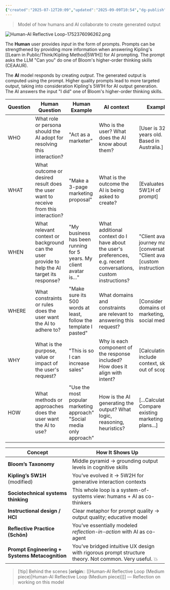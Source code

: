 ```yaml
---
{"created":"2025-07-12T20:09","updated":"2025-09-09T10:54","dg-publish":true,"dg-path":"Create/Human-AI Reflective Loop.md","permalink":"/create/human-ai-reflective-loop/","dgPassFrontmatter":true,"noteIcon":"1"}
---
```



> Model of how humans and AI collaborate to create generated output

![Human-AI Reflective Loop-1752376096262.png](/img/user/Resources/Attachments/Human-AI%20Reflective%20Loop-1752376096262.png)

The **Human** user provides _input_ in the form of prompts. Prompts can be strengthened by providing more information when answering Kipling's [[Learn in Public/Think/Kipling Method\|5W1H]] for AI prompting. The prompt asks the LLM "Can you" do one of Bloom's higher-order thinking skills (CEAAUR). 

The **AI** model responds by creating _output_. The generated output is computed using the prompt. Higher quality prompts lead to more targeted output, taking into consideration Kipling's 5W1H for AI output generation. The AI answers the input "I did" one of Bloom's higher-order thinking skills. 

| Question | Human Question                                                                               | Human Example                                                          | AI context                                                                                                      | Example                                                                              |
| -------- | -------------------------------------------------------------------------------------------- | ---------------------------------------------------------------------- | --------------------------------------------------------------------------------------------------------------- | ------------------------------------------------------------------------------------ |
| WHO      | What role or persona should the AI adopt for resolving this interaction?                     | "Act as a marketer"                                                    | Who is the user? What does the AI know about them?                                                              | [User is 32-years old. Based in Australia.]                                          |
| WHAT     | What outcome or desired result does the user want to receive from this interaction?          | "Make a 3-page marketing proposal"                                     | What is the outcome the AI is being asked to create?                                                            | [Evaluates 5W1H of prompt]                                                           |
| WHEN     | What relevant context or background can the user provide to help the AI target its response? | "My business has been running for 5 years. My client avatar is..."     | What additional context do I have about the user's preferences, e.g. recent conversations, custom instructions? | "Client avatar journey map" [conversation] <br>"Client avatar" [custom instructions] |
| WHERE    | What constraints or rules does the user want the AI to adhere to?                            | "Make sure its 500 words at least, follow the template I pasted"       | What domains and constraints are relevant to answering this request?                                            | [Consider domains of marketing, social media...]                                     |
| WHY      | What is the purpose, value or impact of the user's request?                                  | "This is so I can increase sales"                                      | Why is each component of the response included? How does it align with intent?                                  | [Calculating... include context, skip out of scope...]                               |
| HOW      | What methods or approaches does the user want the AI to use?                                 | "Use the most popular marketing approach" "Social media only approach" | How is the AI generating the output? What logic, reasoning, heuristics?                                         | [...Calculating... Compare existing marketing plans...]                              |

| Concept                                        | How It Shows Up                                                                                       |
| ---------------------------------------------- | ----------------------------------------------------------------------------------------------------- |
| **Bloom’s Taxonomy**                           | Middle pyramid → grounding output levels in cognitive skills                                          |
| **Kipling’s 5W1H** (modified)                  | You’ve evolved it → 5W2H for generative interaction contexts                                          |
| **Sociotechnical systems thinking**            | This whole loop is a system-of-systems view: humans + AI as co-thinkers                               |
| **Instructional design / HCI**                 | Clear metaphor for prompt quality → output quality; educative model                                   |
| **Reflective Practice (Schön)**                | You’ve essentially modeled _reflection-in-action_ with AI as co-agent                                 |
| **Prompt Engineering + Systems Metacognition** | You’ve bridged intuitive UX design with rigorous prompt structure theory. Not common. Very useful. 💥 |

> [!tip] Behind the scenes 
> [**origin**:: [[Human-AI Reflective Loop (Medium piece)\|Human-AI Reflective Loop (Medium piece)]]] — Reflection on working on this model
